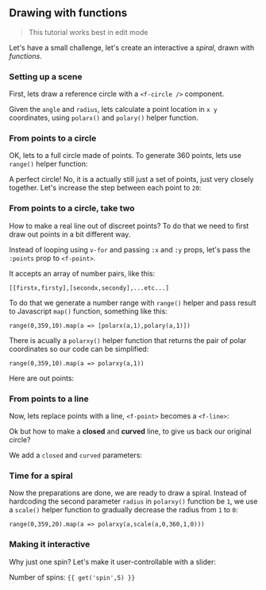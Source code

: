 ## Drawing with functions

> This tutorial works best in edit mode <f-edit-icon  />

Let's have a small challenge, let's create an interactive a <var>spiral</var>, drawn with <var>functions</var>.

### Setting up a scene

First, lets draw a reference circle with a `<f-circle />` component.

<f-scene grid>
  <f-circle r="1" :opacity="0.1" />
</f-scene>

Given the `angle` and `radius`, lets calculate a point location in `x y` coordinates, using  <f-link to="/polarx">`polarx()`</f-link> and <f-link to="/polary">`polary()`</f-link> helper function.

<f-scene grid>
  <f-circle r="1" :opacity="0.1" />
  <f-point
    :x="polarx(0,1)"
    :y="polary(0,1)"
    :stroke="color('red')"
  />
</f-scene>

### From points to a circle

OK, lets to a full circle made of points. To generate 360 points, lets use <f-link to="/range">`range()`</f-link> helper function: 

<f-scene grid>
  <f-circle r="1" :opacity="0.1" />
  <f-point
    v-for="a in range(1,360)"
    :key="a"
    :x="polarx(a,1)"
    :y="polary(a,1)"
    :stroke="color('red')"
  />
</f-scene>

A perfect circle! No, it is a actually still just a set of points, just very closely together. Let's increase the step between each point to `20`:

<f-scene grid>
  <f-circle r="1" opacity="0.1" />
  <f-point
    v-for="a in range(1,360,20)"
    :key="a"
    :x="polarx(a,1)"
    :y="polary(a,1)"
    :stroke="color('red')"
  />
</f-scene>

### From points to a circle, take two

How to make a real line out of discreet points? To do that we need to first draw out points in a bit different way. 

Instead of looping using `v-for` and passing `:x` and `:y` props, let's pass the `:points` prop to `<f-point>`. 


It accepts an array of number pairs, like this:

    [[firstx,firsty],[secondx,secondy],...etc...]

To do that we generate a number range with `range()` helper and pass result to Javascript `map()` function, something like this:

    range(0,359,10).map(a => [polarx(a,1),polary(a,1)])

There is acually a <f-link to="/polarxy">`polarxy()`</f-link> helper function that returns the pair of polar coordinates so our code can be simplified:

    range(0,359,10).map(a => polarxy(a,1))

Here are out points:

<f-scene grid>
  <f-circle r="1" opacity="0.1" />
  <f-point
    :points="range(0,359,20).map(a => polarxy(a,1))"
    :stroke="color('red')"
  />
</f-scene>

### From points to a line

Now, lets replace points with a line, `<f-point>` becomes a `<f-line>`:

<f-scene grid>
  <f-circle r="1" opacity="0.1" />
  <f-line
    :points="range(0,359,20).map(a => polarxy(a,1))"
    :stroke="color('red')"
  />
</f-scene>

Ok but how to make a **closed** and **curved** line, to give us back our original circle?

We add a `closed` and `curved` parameters:

<f-scene grid>
  <f-circle r="1" opacity="0.1" />
  <f-line
    :points="range(0,359,20).map(a => polarxy(a,1))"
    :stroke="color('red')"
    closed
    curved
  />
</f-scene>

### Time for a spiral

Now the preparations are done, we are ready to draw a spiral. Instead of hardcoding the second parameter `radius` in `polarxy()` function be `1`, we use a <f-link to="/scale">`scale()`</f-link> helper function to gradually decrease the radius from `1` to `0`:

    range(0,359,20).map(a => polarxy(a,scale(a,0,360,1,0)))


<f-scene grid>
  <f-circle r="1" opacity="0.1" />
  <f-line
    :points="range(0,359,20)
      .map(a => polarxy(a,scale(a,0,360,1,0)))
    "
    :stroke="color('red')"
    curved
  />
</f-scene>

### Making it interactive

Why just one spin? Let's make it user-controllable with a slider:

<f-slider set="spin" value="5" from="0" to="10" step="0.001">

Number of spins: `{{ get('spin',5) }}`

<f-scene grid>
  <f-circle r="1" opacity="0.1" />
  <f-line
    :points="range(0,360 * get('spin',5),20)
      .map(a => polarxy(a,scale(a,0,360 * get('spin',5),1,0)))"
    :stroke="color('red')"
    curved
  />
</f-scene>